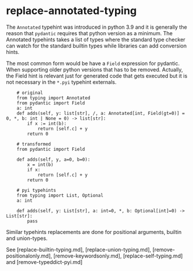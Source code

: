 # replace-annotated-typing

The `Annotated` typehint was introduced in python 3.9 and it is generally the
reason that `pydantic` requires that python version as a minimum. The Annotated
typehints takes a list of types where the standard type checker can watch for 
the standard builtin types while libraries can add conversion hints.

The most common form would be have a `Field` expression for pydantic. When
supporting older python versions that has to be removed. Actually, the
Field hint is relevant just for generated code that gets executed but it 
is not necessary in the `*.pyi` typehint externals.

        # original
        from typing import Annotated
        from pydantic import Field
        a: int 
        def adds(self, y: list[str], /, a: Annotated[int, Field(gt=0)] = 0, *, b: int | None = 0) -> list[str]:
            if x := int(b):
                return [self.c] + y
            return 0

        # transformed
        from pydantic import Field
        
        def adds(self, y, a=0, b=0):
            x = int(b)
            if x:
                return [self.c] + y
            return 0
            
        # pyi typehints
        from typing import List, Optional
        a: int
        
        def adds(self, y: List[str], a: int=0, *, b: Optional[int]=0) -> List[str]:
            pass
        
Similar typehints replacements are done for positional arguments, builtin and union-types.

See [replace-builtin-typing.md], [replace-union-typing.md], [remove-positionalonly.md],
[remove-keywordsonly.md], [replace-self-typing.md] and [remove-typeddict-pyi.md]

